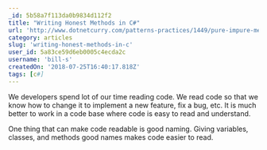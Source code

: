 ```yaml
---
_id: 5b58a7f113da0b9834d112f2
title: "Writing Honest Methods in C#"
url: 'http://www.dotnetcurry.com/patterns-practices/1449/pure-impure-methods-csharp'
category: articles
slug: 'writing-honest-methods-in-c'
user_id: 5a83ce59d6eb0005c4ecda2c
username: 'bill-s'
createdOn: '2018-07-25T16:40:17.818Z'
tags: [c#]
---
```


We developers spend lot of our time reading code. We read code so that we know how to change it to implement a new feature, fix a bug, etc. It is much better to work in a code base where code is easy to read and understand.

One thing that can make code readable is good naming. Giving variables, classes, and methods good names makes code easier to read.
